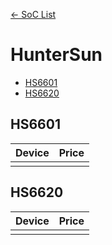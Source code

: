 [<- SoC List](..)

# HunterSun
- [HS6601](#hs6601)
- [HS6620](#hs6620)

## HS6601

| Device | Price |
|-|-:|
|  |  |

## HS6620

| Device | Price |
|-|-:|
|  |  |
